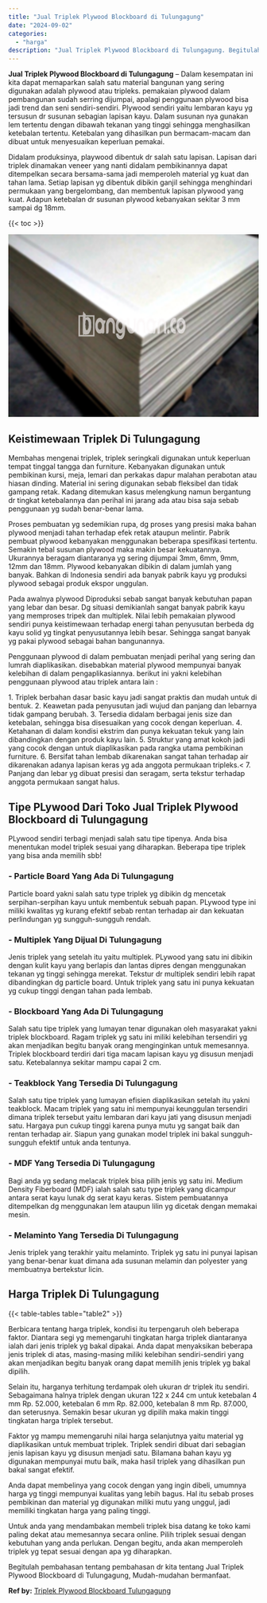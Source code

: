 ```yaml
---
title: "Jual Triplek Plywood Blockboard di Tulungagung"
date: "2024-09-02"
categories: 
  - "harga"
description: "Jual Triplek Plywood Blockboard di Tulungagung. Begitulah pembahasan tentang pembahasan dr kita tentang Jual Triplek Plywood Blockboard di Tulungagung, Mudah..."
---
```


**Jual Triplek Plywood Blockboard di Tulungagung** – Dalam kesempatan ini kita dapat memaparkan salah satu material bangunan yang sering digunakan adalah plywood atau tripleks. pemakaian plywood dalam pembangunan sudah serring dijumpai, apalagi penggunaan plywood bisa jadi trend dan seni sendiri-sendiri. Plywood sendiri yaitu lembaran kayu yg tersusun dr susunan sebagian lapisan kayu. Dalam susunan nya gunakan lem tertentu dengan dibawah tekanan yang tinggi sehingga menghasilkan ketebalan tertentu. Ketebalan yang dihasilkan pun bermacam-macam dan dibuat untuk menyesuaikan keperluan pemakai.

Didalam produksinya, playwood dibentuk dr salah satu lapisan. Lapisan dari triplek dinamakan veneer yang nanti didalam pembikinannya dapat ditempelkan secara bersama-sama jadi memperoleh material yg kuat dan tahan lama. Setiap lapisan yg dibentuk dibikin ganjil sehingga menghindari permukaan yang bergelombang, dan membentuk lapisan plywood yang kuat. Adapun ketebalan dr susunan plywood kebanyakan sekitar 3 mm sampai dg 18mm.

{{< toc >}}

![Jual Triplek Plywood Blockboard di Tulungagung](/images/jual-triplek-murah-01.png)

## Keistimewaan Triplek Di Tulungagung

Membahas mengenai triplek, triplek seringkali digunakan untuk keperluan tempat tinggal tangga dan furniture. Kebanyakan digunakan untuk pembikinan kursi, meja, lemari dan perkakas dapur malahan perabotan atau hiasan dinding. Material ini sering digunakan sebab fleksibel dan tidak gampang retak. Kadang ditemukan kasus melengkung namun bergantung dr tingkat ketebalannya dan perihal ini jarang ada atau bisa saja sebab penggunaan yg sudah benar-benar lama.

Proses pembuatan yg sedemikian rupa, dg proses yang presisi maka bahan plywood menjadi tahan terhadap efek retak ataupun melintir. Pabrik pembuat plywood kebanyakan menggunakan beberapa spesifikasi tertentu. Semakin tebal susunan plywood maka makin besar kekuatannya. Ukurannya beragam diantaranya yg sering dijumpai 3mm, 6mm, 9mm, 12mm dan 18mm. Plywood kebanyakan dibikin di dalam jumlah yang banyak. Bahkan di Indonesia sendiri ada banyak pabrik kayu yg produksi plywood sebagai produk ekspor unggulan.

Pada awalnya plywood Diproduksi sebab sangat banyak kebutuhan papan yang lebar dan besar. Dg situasi demikianlah sangat banyak pabrik kayu yang memproses tripek dan multiplek. Nilai lebih pemakaian plywood sendiri punya keistimewaan terhadap energi tahan penyusutan berbeda dg kayu solid yg tingkat penyusutannya lebih besar. Sehingga sangat banyak yg pakai plywood sebagai bahan bangunannya.

Penggunaan plywood di dalam pembuatan menjadi perihal yang sering dan lumrah diaplikasikan. disebabkan material plywood mempunyai banyak kelebihan di dalam pengaplikasiannya. berikut ini yakni kelebihan penggunaan plywood atau triplek antara lain :

1\. Triplek berbahan dasar basic kayu jadi sangat praktis dan mudah untuk di bentuk. 2. Keawetan pada penyusutan jadi wujud dan panjang dan lebarnya tidak gampang berubah. 3. Tersedia didalam berbagai jenis size dan ketebalan, sehingga bisa disesuaikan yang cocok dengan keperluan. 4. Ketahanan di dalam kondisi ekstrim dan punya kekuatan tekuk yang lain dibandingkan dengan produk kayu lain. 5. Struktur yang amat kokoh jadi yang cocok dengan untuk diaplikasikan pada rangka utama pembikinan furniture. 6. Bersifat tahan lembab dikarenakan sangat tahan terhadap air dikarenakan adanya lapisan keras yg ada anggota permukaan tripleks.< 7. Panjang dan lebar yg dibuat presisi dan seragam, serta tekstur terhadap anggota permukaan sangat halus.

## Tipe PLywood Dari Toko Jual Triplek Plywood Blockboard di Tulungagung

PLywood sendiri terbagi menjadi salah satu tipe tipenya. Anda bisa menentukan model triplek sesuai yang diharapkan. Beberapa tipe triplek yang bisa anda memilih sbb!

### \- Particle Board Yang Ada Di Tulungagung

Particle board yakni salah satu type triplek yg dibikin dg mencetak serpihan-serpihan kayu untuk membentuk sebuah papan. PLywood type ini miliki kwalitas yg kurang efektif sebab rentan terhadap air dan kekuatan perlindungan yg sungguh-sungguh rendah.

### \- Multiplek Yang Dijual Di Tulungagung

Jenis triplek yang setelah itu yaitu multiplek. PLywood yang satu ini dibikin dengan kulit kayu yang berlapis dan lantas dipres dengan menggunakan tekanan yg tinggi sehingga merekat. Tekstur dr multiplek sendiri lebih rapat dibandingkan dg particle board. Untuk triplek yang satu ini punya kekuatan yg cukup tinggi dengan tahan pada lembab.

### \- Blockboard Yang Ada Di Tulungagung

Salah satu tipe triplek yang lumayan tenar digunakan oleh masyarakat yakni triplek blockboard. Ragam triplek yg satu ini miliki kelebihan tersendiri yg akan menjadikan begitu banyak orang menginginkan untuk memesannya. Triplek blockboard terdiri dari tiga macam lapisan kayu yg disusun menjadi satu. Ketebalannya sekitar mampu capai 2 cm.

### \- Teakblock Yang Tersedia Di Tulungagung

Salah satu tipe triplek yang lumayan efisien diaplikasikan setelah itu yakni teakblock. Macam triplek yang satu ini mempunyai keunggulan tersendiri dimana triplek tersebut yaitu lembaran dari kayu jati yang disusun menjadi satu. Hargaya pun cukup tinggi karena punya mutu yg sangat baik dan rentan terhadap air. Siapun yang gunakan model triplek ini bakal sungguh-sungguh efektif untuk anda tentunya.

### \- MDF Yang Tersedia Di Tulungagung

Bagi anda yg sedang melacak triplek bisa pilih jenis yg satu ini. Medium Density Fiberboard (MDF) ialah salah satu type triplek yang dicampur antara serat kayu lunak dg serat kayu keras. Sistem pembuatannya ditempelkan dg menggunakan lem ataupun lilin yg dicetak dengan memakai mesin.

### \- Melaminto Yang Tersedia Di Tulungagung

Jenis triplek yang terakhir yaitu melaminto. Triplek yg satu ini punyai lapisan yang benar-benar kuat dimana ada susunan melamin dan polyester yang membuatnya bertekstur licin.

## Harga Triplek Di Tulungagung

{{< table-tables table="table2" >}}

Berbicara tentang harga triplek, kondisi itu terpengaruh oleh beberapa faktor. Diantara segi yg memengaruhi tingkatan harga triplek diantaranya ialah dari jenis triplek yg bakal dipakai. Anda dapat menyaksikan beberapa jenis triplek di atas, masing-masing miliki kelebihan sendiri-sendiri yang akan menjadikan begitu banyak orang dapat memilih jenis triplek yg bakal dipilih.

Selain itu, harganya terhitung terdampak oleh ukuran dr triplek itu sendiri. Sebagaimana halnya triplek dengan ukuran 122 x 244 cm untuk ketebalan 4 mm Rp. 52.000, ketebalan 6 mm Rp. 82.000, ketebalan 8 mm Rp. 87.000, dan seterusnya. Semakin besar ukuran yg dipilih maka makin tinggi tingkatan harga triplek tersebut.

Faktor yg mampu memengaruhi nilai harga selanjutnya yaitu material yg diaplikasikan untuk membuat triplek. Triplek sendiri dibuat dari sebagian jenis lapisan kayu yg disusun menjadi satu. Bilamana bahan kayu yg digunakan mempunyai mutu baik, maka hasil triplek yang dihasilkan pun bakal sangat efektif.

Anda dapat membelinya yang cocok dengan yang ingin dibeli, umumnya harga yg tinggi mempunyai kualitas yang lebih bagus. Hal itu sebab proses pembikinan dan material yg digunakan miliki mutu yang unggul, jadi memiliki tingkatan harga yang paling tinggi.

Untuk anda yang mendambakan membeli triplek bisa datang ke toko kami paling dekat atau memesannya secara online. Pilih triplek sesuai dengan kebutuhan yang anda perlukan. Dengan begitu, anda akan memperoleh triplek yg tepat sesuai dengan apa yg diharapkan.

Begitulah pembahasan tentang pembahasan dr kita tentang Jual Triplek Plywood Blockboard di Tulungagung, Mudah-mudahan bermanfaat.

**Ref by:** [Triplek Plywood Blockboard Tulungagung](https://id.wikipedia.org/wiki/Triplek)
